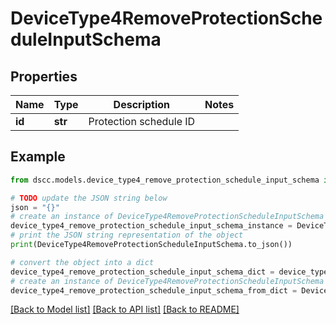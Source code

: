 # DeviceType4RemoveProtectionScheduleInputSchema


## Properties

Name | Type | Description | Notes
------------ | ------------- | ------------- | -------------
**id** | **str** | Protection schedule ID | 

## Example

```python
from dscc.models.device_type4_remove_protection_schedule_input_schema import DeviceType4RemoveProtectionScheduleInputSchema

# TODO update the JSON string below
json = "{}"
# create an instance of DeviceType4RemoveProtectionScheduleInputSchema from a JSON string
device_type4_remove_protection_schedule_input_schema_instance = DeviceType4RemoveProtectionScheduleInputSchema.from_json(json)
# print the JSON string representation of the object
print(DeviceType4RemoveProtectionScheduleInputSchema.to_json())

# convert the object into a dict
device_type4_remove_protection_schedule_input_schema_dict = device_type4_remove_protection_schedule_input_schema_instance.to_dict()
# create an instance of DeviceType4RemoveProtectionScheduleInputSchema from a dict
device_type4_remove_protection_schedule_input_schema_from_dict = DeviceType4RemoveProtectionScheduleInputSchema.from_dict(device_type4_remove_protection_schedule_input_schema_dict)
```
[[Back to Model list]](../README.md#documentation-for-models) [[Back to API list]](../README.md#documentation-for-api-endpoints) [[Back to README]](../README.md)


